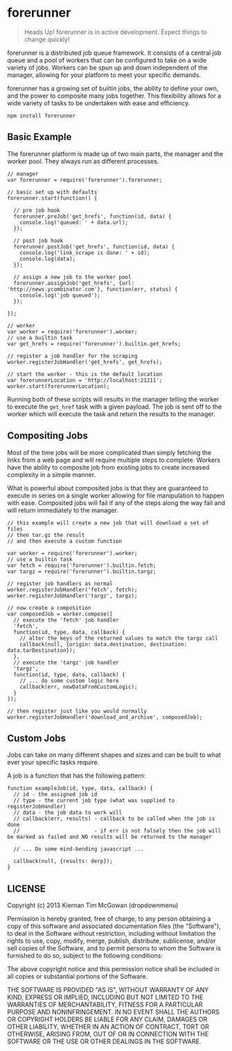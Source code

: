 forerunner
===

> Heads Up! forerunner is in active development. Expect things to change quickly!

forerunner is a distributed job queue framework. It consists of a central job queue and a pool of workers that can be configured to take on a wide variety of jobs. Workers can be spun up and down independent of the manager, allowing for your platform to meet your specific demands.

forerunner has a growing set of builtin jobs, the ability to define your own, and the power to composite many jobs together. This flexibility allows for a wide variety of tasks to be undertaken with ease and efficiency.

```
npm install forerunner
```


Basic Example
---

The forerunner platform is made up of two main parts, the manager and the worker pool. They always run as different processes.

```
// manager
var forerunner = require('forerunner').forerunner;

// basic set up with defaults
forerunner.start(function() {

  // pre job hook
  forerunner.preJob('get_hrefs', function(id, data) {
    console.log('queued: ' + data.url);
  });

  // post job hook
  forerunner.postJob('get_hrefs', function(id, data) {
    console.log('link_scrape is done: ' + id);
    console.log(data);
  });

  // assign a new job to the worker pool
  forerunner.assignJob('get_hrefs', {url: 'http://news.ycombinator.com'}, function(err, status) {
    console.log('job queued');
  });

});

```


```
// worker
var worker = require('forerunner').worker;
// use a builtin task
var get_hrefs = require('forerunner').builtin.get_hrefs;

// register a job handler for the scraping
worker.registerJobHandler('get_hrefs', get_hrefs);

// start the worker - this is the default location
var forerunnerLocation = 'http://localhost:21211';
worker.start(forerunnerLocation);

```

Running both of these scripts will results in the manager telling the worker to execute the `get_href` task with a given payload. The job is sent off to the worker which will execute the task and return the results to the manager.


Compositing Jobs
---

Most of the time jobs will be more complicated than simply fetching the links from a web page and will require multiple steps to complete. Workers have the ability to composite job from existing jobs to create increased complexity in a simple manner.

What is powerful about composited jobs is that they are guaranteed to execute in series on a single worker allowing for file manipulation to happen with ease. Composited jobs will fail if any of the steps along the way fail and will return immediately to the manager.

```
// this example will create a new job that will download a set of files
// then tar.gz the result
// and then execute a custom function

var worker = require('forerunner').worker;
// use a builtin task
var fetch = require('forerunner').builtin.fetch;
var targz = require('forerunner').builtin.targz;

// register job handlers as normal
worker.registerJobHandler('fetch', fetch);
worker.registerJobHandler('targz', targz);

// now create a composition
var composedJob = worker.compose([
  // execute the 'fetch' job handler
  'fetch',
  function(id, type, data, callback) {
    // alter the keys of the returned values to match the targz call
    callback(null, {origin: data.destination, destination: data.tarDestination});
  },
  // execute the 'targz' job handler
  'targz',
  function(id, type, data, callback) {
    // ... do some custom logic here
    callback(err, newDataFromCustomLogic);
  }
]);

// then register just like you would normally
worker.registerJobHandler('download_and_archive', composedJob);

```

Custom Jobs
---

Jobs can take on many different shapes and sizes and can be built to what ever your specific tasks require.

A job is a function that has the following pattern:


```
function exampleJob(id, type, data, callback) {
  // id - the assigned job id
  // type - the current job type (what was supplied to registerJobHandler)
  // data - the job data to work will
  // callback(err, results) - callback to be called when the job is done
  //                        - if err is not falsely then the job will be marked as failed and NO results will be returned to the manager

  // ... Do some mind-bending javascript ...

  callback(null, {results: derp});
}
```


LICENSE
---

<MIT>

Copyright (c) 2013 Kiernan Tim McGowan (dropdownmenu)

Permission is hereby granted, free of charge, to any person obtaining a copy of this software and associated documentation files (the "Software"), to deal in the Software without restriction, including without limitation the rights to use, copy, modify, merge, publish, distribute, sublicense, and/or sell copies of the Software, and to permit persons to whom the Software is furnished to do so, subject to the following conditions:

The above copyright notice and this permission notice shall be included in all copies or substantial portions of the Software.

THE SOFTWARE IS PROVIDED "AS IS", WITHOUT WARRANTY OF ANY KIND, EXPRESS OR IMPLIED, INCLUDING BUT NOT LIMITED TO THE WARRANTIES OF MERCHANTABILITY, FITNESS FOR A PARTICULAR PURPOSE AND NONINFRINGEMENT. IN NO EVENT SHALL THE AUTHORS OR COPYRIGHT HOLDERS BE LIABLE FOR ANY CLAIM, DAMAGES OR OTHER LIABILITY, WHETHER IN AN ACTION OF CONTRACT, TORT OR OTHERWISE, ARISING FROM, OUT OF OR IN CONNECTION WITH THE SOFTWARE OR THE USE OR OTHER DEALINGS IN THE SOFTWARE.

